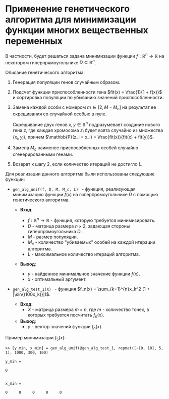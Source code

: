 # Применение генетического алгоритма для минимизации функции многих вещественных переменных
В частности, будет решаться задача минимизации функции $f: \mathbb{R}^n \rightarrow \mathbb{R}$ на некотором гиперпрямоугольнике $D \subseteq \mathbb{R}^n$.

Описание генетического алгоритма:
1) Генерация популяции генов случайным образом.
2) Подсчет функции приспособленности гена $fit(x) = \frac{1}{1 + f(x)}$ и сортировка популяции по убыванию значений приспособленности.
3) Замена каждой особи с номером $m \in [2, M - M_c]$ на результат ее скрещивания со случайной особью в пуле. 

    Скрещивание двух генов $x, y \in \mathbb{R}^n$ подразумевает создание нового гена $z$, где каждая хромосома $z_i$ будет взята случайно из множества $\{x_i, y_i\}$, причем $\mathbb{P}(z_i = x_i) = \frac{fit(x)}{fit(x) + fit(y)}$.

4) Замена $M_c$ наименее приспособленных особей случайно сгенерированными генами.
5) Возврат к шагу 2, если количество итераций не достигло $L$.


Для реализации данного алгоритма были использованы следующие функции:

* ```gen_alg_unif(f, D, M, M_c, L) ``` - функция, реализующая минимизацию функции $f(x)$ на гиперпрямоугольнике $D$ с помощью генетического алгоритма.

    * **Вход**: 
      * $f: \mathbb{R}^n \rightarrow \mathbb{R}$ - функция, которую требуется минимизировать. 
      * $D$ - матрица размера $n \times 2$, задающая стороны гиперпрямоугольника $D$. 
      * $M$ - размер популяции.
      * $M_c$ - количество "убиваемых" особей на каждой итерации алгоритма.
      * $L$ - максимальное количество итераций алгоритма.

    * **Выход**:  
      * $y$ - найденное минимальное значение функции $f(x)$.
      * $x$ - оптимальный аргумент.
* ```gen_alg_test_1(X) ``` - функция $f_n(x) = \sum_{k=1}^{n}x_k^2 (1 + |\sin{(100x_k)}|)$.
    * **Вход**: 
      * $X$ - матрица размера $m \times n$, где $m$ - количество точек, в которых требуется посчитать $f_n(x)$.
    * **Выход**:  
      * $y$ - вектор значений функции $f_n(x)$.

Пример минимизации $f_5(x)$:

```
>> [y_min, x_min] = gen_alg_unif(@gen_alg_test_1, repmat([-10, 10], 5, 1), 1000, 300, 100)
		
y_min =

0


x_min =

0     0     0     0     0
```


